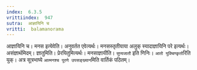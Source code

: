 ```yaml
---
index:  6.3.5
vrittiindex:  947
sutra:  आज्ञायिनि च
vritti:  balamanorama 
---
```


आज्ञायिनि च। मनस इत्येवेति। अनुवर्तत एवेत्यर्थः। मनसस्तृतीयाया अलुक् स्यादाज्ञायिनि परे इत्यर्थः। असंज्ञार्थमिदम्। ज्ञातुमिति। प्रेरयितुमित्यर्थः। मनसाज्ञायीति। `सुप्यजातौ` इति णिनिः। `आतो युक्चिण्कृतो`रिति युक्। अत्र सूत्रभाष्ये `आत्मनश्च पूरणे उपसङ्ख्यान`मिति वार्तिकं पठितम्।

